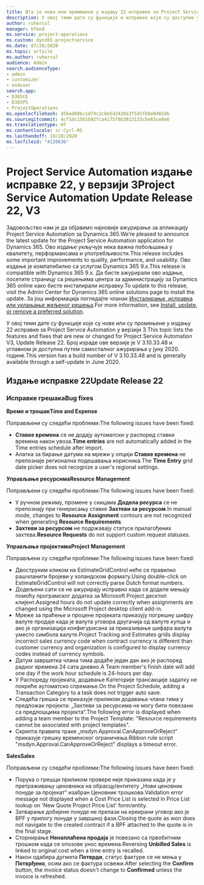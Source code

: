 ```yaml
---
title: Шта је ново или промењено у издању 22 исправке за Project Service Automation у верзији 3
description: У овој теми дате су функције и исправке које су доступне у издању 22 исправке за Project Service Automation у верзији 3.
author: ruhercul
manager: kfend
ms.service: project-operations
ms.custom: dyn365-projectservice
ms.date: 07/28/2020
ms.topic: article
ms.author: ruhercul
audience: Admin
search.audienceType:
- admin
- customizer
- enduser
search.app:
- D365CE
- D365PS
- ProjectOperations
ms.openlocfilehash: 456ed68bc1d74c2c8e5d2420a3f5d1fb8e0465d6
ms.sourcegitcommit: 4cf1dc1561b92fca4175f0b3813133c5e63ce8e6
ms.translationtype: HT
ms.contentlocale: sr-Cyrl-RS
ms.lasthandoff: 10/28/2020
ms.locfileid: "4126636"
---
```

# <a name="project-service-automation-update-release-22-v3"></a><span data-ttu-id="007e5-103">Project Service Automation издање исправке 22, у верзији 3</span><span class="sxs-lookup"><span data-stu-id="007e5-103">Project Service Automation Update Release 22, V3</span></span>

<span data-ttu-id="007e5-104">Задовољство нам је да објавимо најновије ажурирање за апликацију Project Service Automation за Dynamics 365.</span><span class="sxs-lookup"><span data-stu-id="007e5-104">We’re pleased to announce the latest update for the Project Service Automation application for Dynamics 365.</span></span> <span data-ttu-id="007e5-105">Ово издање укључује нека важна побољшања у квалитету, перформансама и употребљивости.</span><span class="sxs-lookup"><span data-stu-id="007e5-105">This release includes some important improvements to quality, performance, and usability.</span></span> <span data-ttu-id="007e5-106">Ово издање је компатибилно са услугом Dynamics 365 9.x.</span><span class="sxs-lookup"><span data-stu-id="007e5-106">This release is compatible with Dynamics 365 9.x.</span></span> <span data-ttu-id="007e5-107">Да бисте ажурирали ово издање, посетите страницу са решењима центра за администрацију за Dynamics 365 online како бисте инсталирали исправку.</span><span class="sxs-lookup"><span data-stu-id="007e5-107">To update to this release, visit the Admin Center for Dynamics 365 online solutions page to install the update.</span></span> <span data-ttu-id="007e5-108">За још информација погледајте чланак [Инсталирање, исправка или уклањање жељеног решења](https://docs.microsoft.com/power-platform/admin/install-remove-preferred-solution).</span><span class="sxs-lookup"><span data-stu-id="007e5-108">For more information, see [Install, update, or remove a preferred solution](https://docs.microsoft.com/power-platform/admin/install-remove-preferred-solution).</span></span>

<span data-ttu-id="007e5-109">У овој теми дате су функције које су нове или су промењене у издању 22 исправке за Project Service Automation у верзији 3.</span><span class="sxs-lookup"><span data-stu-id="007e5-109">This topic lists the features and fixes that are new or changed for Project Service Automation V3, Update Release 22.</span></span> <span data-ttu-id="007e5-110">Број израде ове верзије је V 3.10.33.48 и углавном је доступна путем самосталног ажурирања у јуну 2020. године.</span><span class="sxs-lookup"><span data-stu-id="007e5-110">This version has a build number of V 3.10.33.48 and is generally available through a self-update in June 2020.</span></span>

## <a name="update-release-22"></a><span data-ttu-id="007e5-111">Издање исправке 22</span><span class="sxs-lookup"><span data-stu-id="007e5-111">Update Release 22</span></span>

### <a name="bug-fixes"></a><span data-ttu-id="007e5-112">Исправке грешака</span><span class="sxs-lookup"><span data-stu-id="007e5-112">Bug fixes</span></span>



<span data-ttu-id="007e5-113">**Време и трошак**</span><span class="sxs-lookup"><span data-stu-id="007e5-113">**Time and Expense**</span></span>

<span data-ttu-id="007e5-114">Поправљени су следећи проблеми:</span><span class="sxs-lookup"><span data-stu-id="007e5-114">The following issues have been fixed:</span></span>

- <span data-ttu-id="007e5-115">**Ставке времена** се не додају аутоматски у распоред ставки времена након увоза.</span><span class="sxs-lookup"><span data-stu-id="007e5-115">**Time entries** are not automatically added in the Time entries schedule after import.</span></span>
- <span data-ttu-id="007e5-116">Алатка за бирање датума на мрежи у опцији **Ставке времена** не препознаје регионална подешавања корисника.</span><span class="sxs-lookup"><span data-stu-id="007e5-116">The **Time Entry** grid date picker does not recognize a user's regional settings.</span></span>

<span data-ttu-id="007e5-117">**Управљање ресурсима**</span><span class="sxs-lookup"><span data-stu-id="007e5-117">**Resource Management**</span></span>

<span data-ttu-id="007e5-118">Поправљени су следећи проблеми:</span><span class="sxs-lookup"><span data-stu-id="007e5-118">The following issues have been fixed:</span></span>

- <span data-ttu-id="007e5-119">У ручном режиму, промене у скицама **Додела ресурса** се не препознају при генерисању ставке **Захтеви за ресурсом**.</span><span class="sxs-lookup"><span data-stu-id="007e5-119">In manual mode, changes to **Resource Assignment** contours are not recognized when generating **Resource Requirements**.</span></span>
- <span data-ttu-id="007e5-120">**Захтеви за ресурсом** не подржавају статусе прилагођених захтева.</span><span class="sxs-lookup"><span data-stu-id="007e5-120">**Resource Requests** do not support custom request statuses.</span></span>

<span data-ttu-id="007e5-121">**Управљање пројектима**</span><span class="sxs-lookup"><span data-stu-id="007e5-121">**Project Management**</span></span>

<span data-ttu-id="007e5-122">Поправљени су следећи проблеми:</span><span class="sxs-lookup"><span data-stu-id="007e5-122">The following issues have been fixed:</span></span>

- <span data-ttu-id="007e5-123">Двоструким кликом на EstimateGridControl неће се правилно рашчланити бројеви у холандском формату.</span><span class="sxs-lookup"><span data-stu-id="007e5-123">Using double-click on EstimateGridControl will not correctly parse Dutch format numbers.</span></span>
- <span data-ttu-id="007e5-124">Додељени сати се не ажурирају исправно када се доделе мењају помоћу програмског додатка за Microsoft Project десктоп клијент.</span><span class="sxs-lookup"><span data-stu-id="007e5-124">Assigned hours do not update correctly when assignments are changed using the Microsoft Project desktop client add-in.</span></span>
- <span data-ttu-id="007e5-125">Мреже за праћење и процене пројеката приказују погрешну шифру валуте продаје када је валута уговора другачија од валуте купца и ако је организација конфигурисана за приказивање шифара валута уместо симбола валуте.</span><span class="sxs-lookup"><span data-stu-id="007e5-125">Project Tracking and Estimates grids display incorrect sales currency code when contract currency is different than customer currency and organization is configured to display currency codes instead of currency symbols.</span></span>
- <span data-ttu-id="007e5-126">Датум завршетка члана тима додаће један дан ако је распоред радног времена 24 сата дневно.</span><span class="sxs-lookup"><span data-stu-id="007e5-126">A Team member's finish date will add one day if the work hour schedule is 24-hours per day.</span></span>
- <span data-ttu-id="007e5-127">У Распореду пројеката, додавање Категорије трансакције задатку не покреће аутоматско спремање.</span><span class="sxs-lookup"><span data-stu-id="007e5-127">On the Project Schedule, adding a Transaction Category to a task does not trigger auto save.</span></span>
- <span data-ttu-id="007e5-128">Следећа грешка се приказује приликом додавања члана тима у предложак пројекта: „Захтеви за ресурсима не могу бити повезани са предлошцима пројекта“.</span><span class="sxs-lookup"><span data-stu-id="007e5-128">The following error is displayed when adding a team member to the Project Template: "Resource requirements cannot be associated with project templates".</span></span> 
- <span data-ttu-id="007e5-129">Скрипта правила траке „msdyn.Approval.CanApproveOrReject“ приказује грешку временског ограничења.</span><span class="sxs-lookup"><span data-stu-id="007e5-129">Ribbon rule script "msdyn.Approval.CanApproveOrReject" displays a timeout error.</span></span>

<span data-ttu-id="007e5-130">**Sales**</span><span class="sxs-lookup"><span data-stu-id="007e5-130">**Sales**</span></span>

<span data-ttu-id="007e5-131">Поправљени су следећи проблеми:</span><span class="sxs-lookup"><span data-stu-id="007e5-131">The following issues have been fixed:</span></span>

- <span data-ttu-id="007e5-132">Порука о грешци приликом провере није приказана када је у претраживању ценовника на обрасцу/ентитету „Нови ценовник понуде за пројекат“ изабран Ценовник трошкова.</span><span class="sxs-lookup"><span data-stu-id="007e5-132">Validation error message not displayed when a Cost Price List is selected in Price List lookup on 'New Quote Project Price List' form/entity.</span></span>
- <span data-ttu-id="007e5-133">Затварање добијене понуде не прелази на креирани уговор ако је BPF у прилогу понуде у завршној фази.</span><span class="sxs-lookup"><span data-stu-id="007e5-133">Closing the quote as won does not navigate to the created contract if a BPF attached to the quote is in the final stage.</span></span>
- <span data-ttu-id="007e5-134">Сторнирање **Ненаплаћена продаја** је повезано са првобитним трошком када се опозове унос времена.</span><span class="sxs-lookup"><span data-stu-id="007e5-134">Reversing **Unbilled Sales** is linked to original cost when a time entry is recalled.</span></span>
- <span data-ttu-id="007e5-135">Након одабира дугмета **Потврди**, статус фактуре се не мења у **Потврђено**, осим ако се фактура освежи.</span><span class="sxs-lookup"><span data-stu-id="007e5-135">After selecting the **Confirm** button, the invoice status doesn't change to **Confirmed** unless the invoice is refreshed.</span></span>
